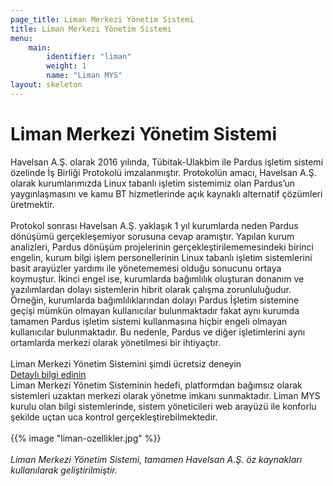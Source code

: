 ```yaml
---
page_title: Liman Merkezi Yönetim Sistemi
title: Liman Merkezi Yönetim Sistemi
menu:
    main:
        identifier: "liman"
        weight: 1
        name: "Liman MYS"
layout: skeleton
---
```

<div class="container">
    <div class="row egitim-row">
        <div class="col-md-12">
            <div class="mb-5 mt-3 text-center">
                <h1>Liman Merkezi Yönetim Sistemi</h1>
            </div>
            Havelsan A.Ş. olarak 2016 yılında, Tübitak-Ulakbim ile Pardus işletim sistemi özelinde İş Birliği Protokolü imzalanmıştır. Protokolün amacı, Havelsan A.Ş. olarak kurumlarımızda Linux tabanlı işletim sistemimiz olan Pardus’un yaygınlaşmasını ve kamu BT hizmetlerinde açık kaynaklı alternatif çözümleri üretmektir.
            <br><br>
            Protokol sonrası Havelsan A.Ş. yaklaşık 1 yıl kurumlarda neden Pardus dönüşümü gerçekleşemiyor sorusuna cevap aramıştır. Yapılan kurum analizleri, Pardus dönüşüm projelerinin gerçekleştirilememesindeki birinci engelin, kurum bilgi işlem personellerinin Linux tabanlı işletim sistemlerini basit arayüzler yardımı ile yönetememesi olduğu sonucunu ortaya koymuştur. İkinci engel ise, kurumlarda bağımlılık oluşturan donanım ve yazılımlardan dolayı sistemlerin hibrit olarak çalışma zorunluluğudur. Örneğin, kurumlarda bağımlılıklarından dolayı Pardus İşletim sistemine geçişi mümkün olmayan kullanıcılar bulunmaktadır fakat aynı kurumda tamamen Pardus  işletim sistemi kullanmasına hiçbir engeli olmayan kullanıcılar bulunmaktadır. Bu nedenle, Pardus ve diğer işletimlerini aynı ortamlarda merkezi olarak yönetilmesi bir ihtiyaçtır.
            <br><br>
        </div>
    </div>
</div>
<div class="row banner py-4 my-4">
    <div class="container">
       <div class="row egitim-row">
          <div class="col-lg-8 col-12 align-items-center d-flex justify-content-start text-center text-lg-left">
             <span>Liman Merkezi Yönetim Sistemini şimdi ücretsiz deneyin</span>
          </div>
          <div class="col-lg-4 col-12 d-flex justify-content-lg-end justify-content-center"> <a target="_blank" href="https://liman.havelsan.com.tr/" class="btn btn-primary btn-color-low">Detaylı bilgi edinin</a>
          </div>
       </div>
    </div>
 </div>
<div class="container">
    <div class="row egitim-row">
        <div class="col-md-12">
            Liman Merkezi Yönetim Sisteminin hedefi, platformdan bağımsız olarak sistemleri uzaktan merkezi olarak yönetme imkanı sunmaktadır. Liman MYS kurulu olan bilgi sistemlerinde, sistem yöneticileri web arayüzü ile konforlu şekilde uçtan uca kontrol gerçekleştirebilmektedir.
            <br><br>
            {{% image "liman-ozellikler.jpg" %}}
            <br><br>
            <i>Liman Merkezi Yönetim Sistemi, tamamen Havelsan A.Ş. öz kaynakları kullanılarak geliştirilmiştir.</i>
            <br>
            <br>
        </div>
    </div>
 </div>
